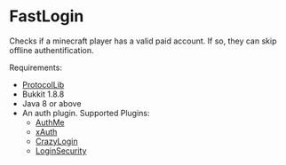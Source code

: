 # FastLogin

Checks if a minecraft player has a valid paid account. If so, they can skip offline authentification.

Requirements:
* [ProtocolLib](http://www.spigotmc.org/resources/protocollib.1997/)
* Bukkit 1.8.8
* Java 8 or above
* An auth plugin. Supported Plugins:
    * [AuthMe](http://dev.bukkit.org/bukkit-plugins/authme-reloaded/)
    * [xAuth](http://dev.bukkit.org/bukkit-plugins/xauth/)
    * [CrazyLogin](http://dev.bukkit.org/bukkit-plugins/crazylogin/)
    * [LoginSecurity](http://dev.bukkit.org/bukkit-plugins/loginsecurity/)
